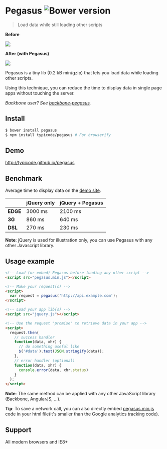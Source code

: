 # Pegasus ![Bower version](http://img.shields.io/badge/bower%20package-0.2.1-brightgreen.svg?style=flat)

> Load data while still loading other scripts

__Before__

[![](http://i.imgur.com/ves4uIf.png)](http://typicode.github.io/pegasus/)

__After (with Pegasus)__

[![](http://i.imgur.com/8sVBtnB.png)](http://typicode.github.io/pegasus/)

Pegasus is a tiny lib (0.2 kB min/gzip) that lets you load data while loading other scripts.

Using this technique, you can reduce the time to display data in single page apps without touching the server.

_Backbone user? See [backbone-pegasus](https://github.com/typicode/backbone-pegasus)._

## Install

```bash
$ bower install pegasus
$ npm install typicode/pegasus # For browserify
```

## Demo

http://typicode.github.io/pegasus

## Benchmark

Average time to display data on the [demo site](http://typicode.github.io/pegasus).

|             | jQuery only  | jQuery + Pegasus  |
|:------------|:-------------|:------------------|
|__EDGE__     | 3000 ms      | 2100 ms           |
|__3G__       | 860 ms       | 640 ms            |
|__DSL__      | 270 ms       | 230 ms            |

__Note__: jQuery is used for illustration only, you can use Pegasus with any other Javascript library.

## Usage example

```html
<!-- Load (or embed) Pegasus before loading any other script -->
<script src="pegasus.min.js"></script>

<!-- Make your request(s) -->
<script>
  var request = pegasus('http://api.example.com');
</script>

<!-- Load your app lib(s) -->
<script src="jquery.js"></script>

<!-- Use the request "promise" to retrieve data in your app -->
<script>
  request.then(
    // success handler
    function(data, xhr) {
      // do something useful like
      $('#data').text(JSON.stringify(data));
    },
    // error handler (optional)
    function(data, xhr) {
      console.error(data, xhr.status)
    }
  );
</script>
```

__Note__: The same method can be applied with any other JavaScript library (Backbone, AngularJS, ...).

__Tip__:  To save a network call, you can also directly embed [pegasus.min.js](https://github.com/typicode/pegasus/blob/master/dist/pegasus.min.js) code in your html file(it's smaller than the Google analytics tracking code).

## Support

All modern browsers and IE8+
